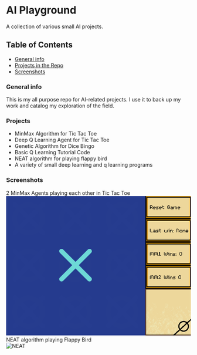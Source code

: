 # AI Playground
A collection of various small AI projects.
## Table of Contents
* [General info](#general-info)
* [Projects in the Repo](#projects)
* [Screenshots](#screenshots)
### General info
This is my all purpose repo for AI-related projects. I use it to back up my work and catalog my exploration of the field.
### Projects
- MinMax Algorithm for Tic Tac Toe
- Deep Q Learning Agent for Tic Tac Toe
- Genetic Algorithm for Dice Bingo
- Basic Q Learning Tutorial Code
- NEAT algorithm for playing flappy bird
- A variety of small deep learning and q learning programs

### Screenshots
2 MinMax Agents playing each other in Tic Tac Toe<br>
![minmaxdemo](./screenshots/minmax_demo.gif)
<br>NEAT algorithm playing Flappy Bird<br>
![NEAT](./screenshots/neat.gif)


